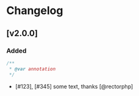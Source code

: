 # Changelog

## [v2.0.0]

### Added

```php
/**
 * @var annotation
 */
```

- [#123], [#345] some text, thanks [@rectorphp]
